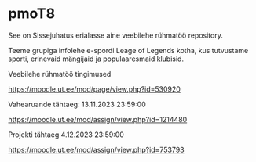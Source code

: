 # pmoT8
See on Sissejuhatus erialasse aine veebilehe rühmatöö repository.

Teeme grupiga infolehe e-spordi Leage of Legends kotha, kus tutvustame sporti, erinevaid mängijaid ja
populaaresmaid klubisid.

Veebilehe rühmatöö tingimused

https://moodle.ut.ee/mod/page/view.php?id=530920

Vahearuande tähtaeg: 13.11.2023 23:59:00

https://moodle.ut.ee/mod/assign/view.php?id=1214480

Projekti tähtaeg 4.12.2023 23:59:00

https://moodle.ut.ee/mod/assign/view.php?id=753793
